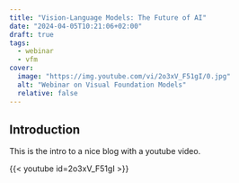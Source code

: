 ```yaml
---
title: "Vision-Language Models: The Future of AI"
date: "2024-04-05T10:21:06+02:00"
draft: true
tags:
  - webinar
  - vfm
cover:
  image: "https://img.youtube.com/vi/2o3xV_F51gI/0.jpg"
  alt: "Webinar on Visual Foundation Models"
  relative: false
---
```


## Introduction

This is the intro to a nice blog with a youtube video.

{{< youtube id=2o3xV_F51gI >}}

